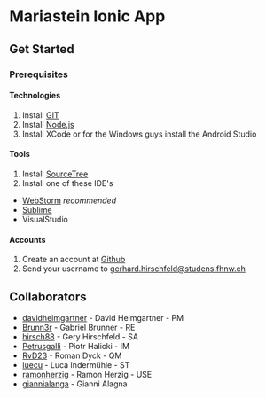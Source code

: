 # Mariastein Ionic App

## Get Started
### Prerequisites
#### Technologies
1. Install [GIT](https://git-scm.com/)
2. Install [Node.js](https://nodejs.org/)
2. Install XCode or for the Windows guys install the Android Studio

#### Tools
1. Install [SourceTree](https://www.sourcetreeapp.com/)
2. Install one of these IDE's
  - [WebStorm](https://www.jetbrains.com/webstorm/) *recommended*
  - [Sublime](http://www.sublimetext.com/)
  - VisualStudio

#### Accounts
1. Create an account at [Github](https://github.com)
2. Send your username to <gerhard.hirschfeld@studens.fhnw.ch>

## Collaborators
- [davidheimgartner](https://github.com/davidheimgartner) - David Heimgartner - PM
- [Brunn3r](https://github.com/Brunn3r) - Gabriel Brunner - RE
- [hirsch88](https://github.com/hirsch88) - Gery Hirschfeld - SA
- [Petrusgalli](https://github.com/Petrusgalli) - Piotr Halicki - IM
- [RvD23](https://github.com/RvD23) - Roman Dyck - QM
- [luecu](https://github.com/luecu) - Luca Indermühle - ST
- [ramonherzig](https://github.com/ramonherzig) - Ramon Herzig - USE
- [giannialanga](https://github.com/giannialanga) - Gianni Alagna
